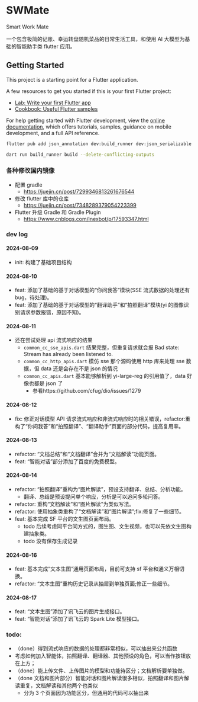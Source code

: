 # SWMate

Smart Work Mate

一个包含极简的记账、幸运转盘随机菜品的日常生活工具，和使用 AI 大模型为基础的智能助手类 flutter 应用。

## Getting Started

This project is a starting point for a Flutter application.

A few resources to get you started if this is your first Flutter project:

- [Lab: Write your first Flutter app](https://docs.flutter.dev/get-started/codelab)
- [Cookbook: Useful Flutter samples](https://docs.flutter.dev/cookbook)

For help getting started with Flutter development, view the
[online documentation](https://docs.flutter.dev/), which offers tutorials,
samples, guidance on mobile development, and a full API reference.

```sh
flutter pub add json_annotation dev:build_runner dev:json_serializable

dart run build_runner build --delete-conflicting-outputs
```

### 各种修改国内镜像

- 配置 gradle
  - https://juejin.cn/post/7299346813261676544
- 修改 flutter 库中的仓库
  - https://juejin.cn/post/7348289379054223399
- Flutter 升级 Gradle 和 Gradle Plugin
  - https://www.cnblogs.com/inexbot/p/17593347.html

### dev log

#### 2024-08-09

- init: 构建了基础项目结构

#### 2024-08-10

- feat: 添加了基础的基于对话模型的“你问我答”模块(SSE 流式数据的处理还有 bug，待处理)。
- feat: 添加了基础的基于对话模型的“翻译助手”和“拍照翻译”模块(yi 的图像识别请求参数报错，原因不知)。

#### 2024-08-11

- 还在尝试处理 api 流式响应的结果
  - `common_cc_sse_apis.dart` 结果完整，但重复请求就会报 Bad state: Stream has already been listened to.
  - `common_cc_http_apis.dart` 模仿 sse 那个源码使用 http 库来处理 sse 数据，但 data 还是会存在不是 json 的情况
  - `common_cc_apis.dart` 基本能够解析到 yi-large-reg 的引用值了，data 好像也都是 json 了
    - 参看https://github.com/cfug/dio/issues/1279

#### 2024-08-12

- fix: 修正对话模型 API 请求流式响应和非流式响应时的相关错误，refactor:重构了“你问我答”和“拍照翻译”、“翻译助手”页面的部分代码，提高复用率。

#### 2024-08-13

- refactor: “文档总结”和“文档翻译”合并为“文档解读”功能页面。
- feat: “智能对话”部分添加了百度的免费模型。

#### 2024-08-14

- refactor: “拍照翻译”重构为“图片解读”，预设支持翻译、总结、分析功能。
  - 翻译、总结是预设提问单个响应，分析是可以追问多轮问答。
- refactor: 重构“文档解读”和“图片解读”为类似写法。
- refactor: 使用抽象类重构了“文档解读”和“图片解读”;fix:修复了一些细节。
- feat: 基本完成 SF 平台的文生图页面布局。
  - todo 后续考虑同平台同方式的，图生图、文生视频，也可以先依文生图构建抽象类。
  - todo 没有保存生成记录

#### 2024-08-16

- feat: 基本完成“文本生图”通用页面布局，目前可支持 sf 平台和通义万相切换。
- refactor: “文本生图”重构历史记录从抽屉到单独页面;修正一些细节。

#### 2024-08-17

- feat: “文本生图”添加了讯飞云的图片生成接口。
- feat: “智能对话”添加了讯飞云的 Spark Lite 模型接口。

### todo:

- （done）得到流式响应的数据的处理都非常相似，可以抽出来公共函数
- 考虑如何加入智能体，拍照翻译、翻译器、其他预设的角色，可以当作按钮放在上方；
- （done）能上传文件、上传图片的模型和功能待区分；文档解析要单独做。
- （done 文档和图片部分）智能对话和图片解读很多相似，拍照翻译和图片解读重复，文档解读和其他两个也类似
  - 分为 3 个页面因为功能区分，但通用的代码可以抽出来
